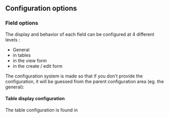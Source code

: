  ## Configuration options



 ### Field options

 The display and behavior of each field can be configured at 4 different levels :

 - General
 - in tables
 - in the view form
 - in the create / edit form

The configuration system is made so that if you don't provide the configuration, it will be guessed from the parent configuration area (eg. the general):


#### Table display configuration

The table configuration is found in


